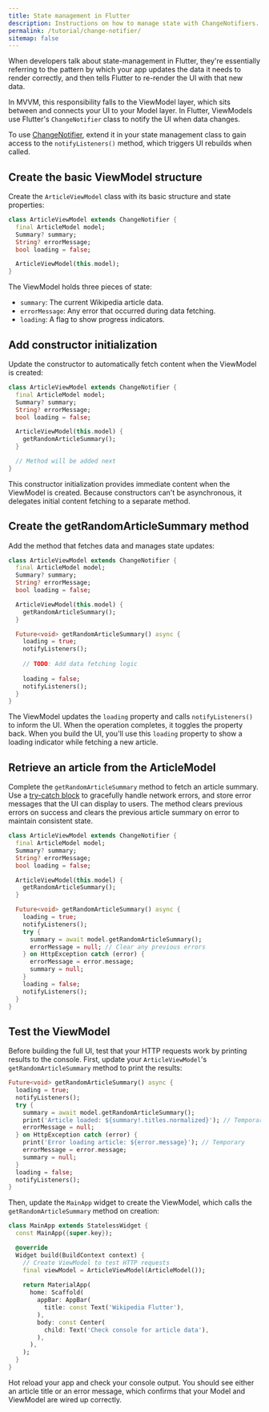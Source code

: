```yaml
---
title: State management in Flutter
description: Instructions on how to manage state with ChangeNotifiers.
permalink: /tutorial/change-notifier/
sitemap: false
---
```


When developers talk about state-management in Flutter, they're
essentially referring to the pattern by which your app updates the
data it needs to render correctly, and then tells Flutter to re-render
the UI with that new data.

In MVVM, this responsibility falls to the ViewModel layer, which sits
between and connects your UI to your Model layer. In Flutter,
ViewModels use Flutter's `ChangeNotifier` class to
notify the UI when data changes.

To use [ChangeNotifier][], extend it in your state management class to
gain access to the `notifyListeners()` method, which triggers UI
rebuilds when called.

## Create the basic ViewModel structure

Create the `ArticleViewModel` class with its basic structure and state
properties:

```dart
class ArticleViewModel extends ChangeNotifier {
  final ArticleModel model;
  Summary? summary;
  String? errorMessage;
  bool loading = false;

  ArticleViewModel(this.model);
}
```

The ViewModel holds three pieces of state:

- `summary`: The current Wikipedia article data.
- `errorMessage`: Any error that occurred during data fetching.
- `loading`: A flag to show progress indicators.

## Add constructor initialization

Update the constructor to automatically fetch content when the
ViewModel is created:

```dart
class ArticleViewModel extends ChangeNotifier {
  final ArticleModel model;
  Summary? summary;
  String? errorMessage;
  bool loading = false;

  ArticleViewModel(this.model) {
    getRandomArticleSummary();
  }

  // Method will be added next
}
```

This constructor initialization provides immediate content when the 
ViewModel is created. Because constructors can't be asynchronous, 
it delegates initial content fetching to a separate method.

## Create the getRandomArticleSummary method

Add the method that fetches data and manages state updates:

```dart
class ArticleViewModel extends ChangeNotifier {
  final ArticleModel model;
  Summary? summary;
  String? errorMessage;
  bool loading = false;

  ArticleViewModel(this.model) {
    getRandomArticleSummary();
  }

  Future<void> getRandomArticleSummary() async {
    loading = true;
    notifyListeners();
    
    // TODO: Add data fetching logic
    
    loading = false;
    notifyListeners();
  }
}
```
The ViewModel updates the `loading` property and calls
`notifyListeners()` to inform the UI. When the operation completes, it
toggles the property back. When you build the UI, you'll use this
`loading` property to show a loading indicator while fetching a new
article.

## Retrieve an article from the ArticleModel

Complete the `getRandomArticleSummary` method to fetch an article
summary. Use a [try-catch block][] to gracefully handle network
errors, and store error messages that the UI can display to users. The
method clears previous errors on success and clears the previous
article summary on error to maintain consistent state.

```dart
class ArticleViewModel extends ChangeNotifier {
  final ArticleModel model;
  Summary? summary;
  String? errorMessage;
  bool loading = false;

  ArticleViewModel(this.model) {
    getRandomArticleSummary();
  }

  Future<void> getRandomArticleSummary() async {
    loading = true;
    notifyListeners();
    try {
      summary = await model.getRandomArticleSummary();
      errorMessage = null; // Clear any previous errors
    } on HttpException catch (error) {
      errorMessage = error.message;
      summary = null;
    }
    loading = false;
    notifyListeners();
  }
}
```

## Test the ViewModel

Before building the full UI, test that your HTTP requests work by
printing results to the console. First, update your
`ArticleViewModel`'s `getRandomArticleSummary` method to print the
results:

```dart
Future<void> getRandomArticleSummary() async {
  loading = true;
  notifyListeners();
  try {
    summary = await model.getRandomArticleSummary();
    print('Article loaded: ${summary!.titles.normalized}'); // Temporary 
    errorMessage = null;
  } on HttpException catch (error) {
    print('Error loading article: ${error.message}'); // Temporary 
    errorMessage = error.message;
    summary = null;
  }
  loading = false;
  notifyListeners();
}
```

Then, update the `MainApp` widget to create the ViewModel, which calls
the `getRandomArticleSummary` method on creation:

```dart
class MainApp extends StatelessWidget {
  const MainApp({super.key});

  @override
  Widget build(BuildContext context) {
    // Create ViewModel to test HTTP requests
    final viewModel = ArticleViewModel(ArticleModel());
    
    return MaterialApp(
      home: Scaffold(
        appBar: AppBar(
          title: const Text('Wikipedia Flutter'),
        ),
        body: const Center(
          child: Text('Check console for article data'),
        ),
      ),
    );
  }
}
```

Hot reload your app and check your console output. You should see
either an article title or an error message, which confirms that your
Model and ViewModel are wired up correctly.

[ChangeNotifier]: {{site.api}}/flutter/foundation/ChangeNotifier-class.html
[try-catch block]: {{site.dart-site}}/language/error-handling